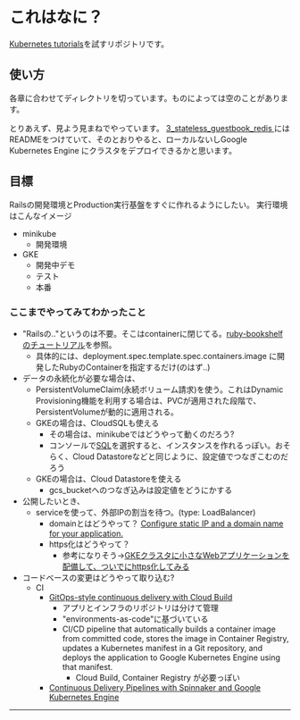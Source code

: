 # これはなに？
[Kubernetes tutorials](https://kubernetes.io/docs/tutorials/)を試すリポジトリです。

## 使い方
各章に合わせてディレクトリを切っています。ものによっては空のことがあります。

とりあえず、見よう見まねでやっています。
 [3_stateless_guestbook_redis ](./3_stateless_guestbook_redis)にはREADMEをつけていて、そのとおりやると、ローカルないしGoogle Kubernetes Engine にクラスタをデプロイできるかと思います。

## 目標
Railsの開発環境とProduction実行基盤をすぐに作れるようにしたい。
実行環境はこんなイメージ
  - minikube
    - 開発環境
  - GKE
    - 開発中デモ
    - テスト
    - 本番

### ここまでやってみてわかったこと
- "Railsの.."というのは不要。そこはcontainerに閉じてる。[ruby-bookshelfのチュートリアル](./5_Ruuning_Ruby_Bookshelf/README.md)を参照。
  - 具体的には、deployment.spec.template.spec.containers.image に開発したRubyのContainerを指定するだけ(のはず..)
- データの永続化が必要な場合は、
  - PersistentVolumeClaim(永続ボリューム請求)を使う。これはDynamic Provisioning機能を利用する場合は、PVCが適用された段階で、PersistentVolumeが動的に適用される。
  - GKEの場合は、CloudSQLも使える
    - その場合は、minikubeではどうやって動くのだろう?
    - コンソールで[SQL](https://console.cloud.google.com/sql/instances)を選択すると、インスタンスを作れるっぽい。おそらく、Cloud Datastoreなどと同じように、設定値でつなぎこむのだろう
  - GKEの場合は、Cloud Datastoreを使える
    - gcs_bucketへのつなぎ込みは設定値をどうにかする
- 公開したいとき、
  - serviceを使って、外部IPの割当を待つ。(type: LoadBalancer)
    - domainとはどうやって？ [Configure static IP and a domain name for your application.](https://cloud.google.com/kubernetes-engine/docs/tutorials/configuring-domain-name-static-ip)
    - https化はどうやって？
      - 参考になりそう→[GKEクラスタに小さなWebアプリケーションを配備して、ついでにhttps化してみる](https://blog.a-know.me/entry/2018/06/24/224424)
- コードベースの変更はどうやって取り込む?
  - CI
    - [GitOps-style continuous delivery with Cloud Build](https://cloud.google.com/kubernetes-engine/docs/tutorials/gitops-cloud-build)
      - アプリとインフラのリポジトリは分けて管理
      - "environments-as-code"に基づいている
      - CI/CD pipeline that automatically builds a container image from committed code, stores the image in Container Registry, updates a Kubernetes manifest in a Git repository, and deploys the application to Google Kubernetes Engine using that manifest.
        - Cloud Build, Container Registry が必要っぽい
    - [Continuous Delivery Pipelines with Spinnaker and Google Kubernetes Engine](https://cloud.google.com/solutions/continuous-delivery-spinnaker-kubernetes-engine)




---
